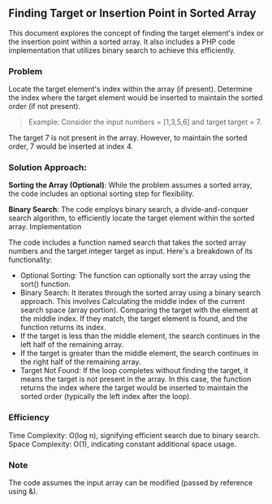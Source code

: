 ## Finding Target or Insertion Point in Sorted Array

This document explores the concept of finding the target element's index or the
insertion point within a sorted array. It also includes a PHP code
implementation that utilizes binary search to achieve this efficiently.

### Problem

Locate the target element's index within the array (if present). Determine the
index where the target element would be inserted to maintain the sorted order
(if not present).

> Example: Consider the input numbers = [1,3,5,6] and target target = 7.

The target 7 is not present in the array. However, to maintain the sorted order,
7 would be inserted at index 4.

### Solution Approach:

**Sorting the Array (Optional)**: While the problem assumes a sorted array, the
code includes an optional sorting step for flexibility.

**Binary Search**: The code employs binary search, a divide-and-conquer search
algorithm, to efficiently locate the target element within the sorted array.
Implementation

The code includes a function named search that takes the sorted array numbers
and the target integer target as input. Here's a breakdown of its functionality:

- Optional Sorting: The function can optionally sort the array using the sort()
  function.
- Binary Search: It iterates through the sorted array using a binary search
  approach. This involves Calculating the middle index of the current search
  space (array portion). Comparing the target with the element at the middle
  index. If they match, the target element is found, and the function returns
  its index.
- If the target is less than the middle element, the search continues in the
  left half of the remaining array.
- If the target is greater than the middle element, the search continues in the
  right half of the remaining array.
- Target Not Found: If the loop completes without finding the target, it means
  the target is not present in the array. In this case, the function returns the
  index where the target would be inserted to maintain the sorted order
  (typically the left index after the loop).

### Efficiency

Time Complexity: O(log n), signifying efficient search due to binary search.
Space Complexity: O(1), indicating constant additional space usage.

### Note

The code assumes the input array can be modified (passed by reference using &).
